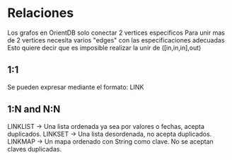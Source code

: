 # Relaciones
Los grafos en OrientDB solo conectar 2 vertices especificos
Para unir mas de 2 vertices necesita varios "edges" con las especificaciones adecuadas
Esto quiere decir que es imposible realizar la unir de ([in,in,in],out)

## 1:1
Se pueden expresar mediante el formato: LINK

## 1:N and N:N
LINKLIST -> Una lista ordenada ya sea por valores o fechas, acepta duplicados.
LINKSET -> Una lista desordenada, no acepta duplicados.
LINKMAP -> Un mapa ordenado con String como clave. No se aceptan claves duplicadas.

